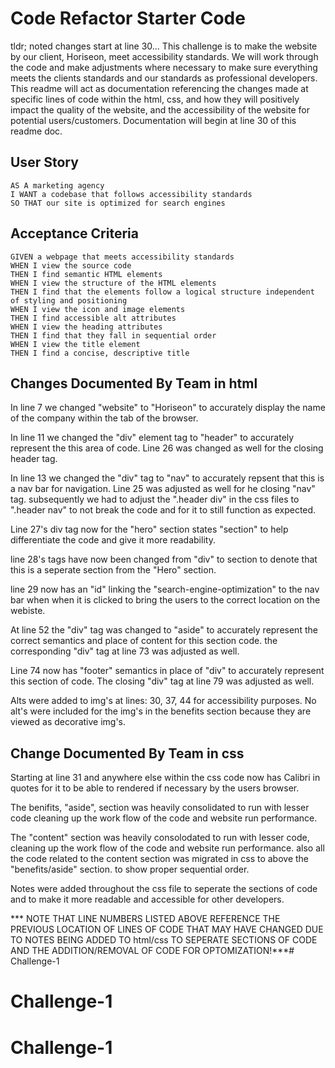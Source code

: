 # Code Refactor Starter Code

tldr; noted changes start at line 30... This challenge is to make the website by our client, Horiseon, meet accessibility standards. We will work through the code and make adjustments where necessary to make sure everything meets the clients standards and our standards as professional developers. This readme will act as documentation referencing the changes made at specific lines of code within the html, css, and how they will positively impact the quality of the website, and the accessibility of the website for potential users/customers. Documentation will begin at line 30 of this readme doc.


## User Story

```
AS A marketing agency
I WANT a codebase that follows accessibility standards
SO THAT our site is optimized for search engines
```

## Acceptance Criteria

```
GIVEN a webpage that meets accessibility standards
WHEN I view the source code
THEN I find semantic HTML elements
WHEN I view the structure of the HTML elements
THEN I find that the elements follow a logical structure independent of styling and positioning
WHEN I view the icon and image elements
THEN I find accessible alt attributes
WHEN I view the heading attributes
THEN I find that they fall in sequential order
WHEN I view the title element
THEN I find a concise, descriptive title
```

## Changes Documented By Team in html

In line 7 we changed "website" to "Horiseon" to accurately display the name of the company within the tab of the browser.

In line 11 we changed the "div" element tag to "header" to accurately represent the this area of code. Line 26 was changed as well for the closing header tag.

In line 13 we changed the "div" tag to "nav" to accurately repsent that this is a nav bar for navigation. Line 25 was adjusted as well for he closing "nav" tag. subsequently we had to adjust the ".header div" in the css files to ".header nav" to not break the code and for it to still function as expected.

Line 27's div tag now for the "hero" section states "section" to help differentiate the code and give it more readability.

line 28's tags have now been changed from "div" to section to denote that this is a seperate section from the "Hero" section.

line 29 now has an "id" linking the "search-engine-optimization" to the nav bar when when it is clicked to bring the users to the correct location on the webiste. 

At line 52 the "div" tag was changed to "aside" to accurately represent the correct semantics and place of content for this section code. the corresponding "div" tag at line 73 was adjusted as well.

Line 74 now has "footer" semantics in place of "div" to accurately represent this section of code. The closing "div" tag at line 79 was adjusted as well.

Alts were added to img's at lines: 30, 37, 44 for accessibility purposes. No alt's were included for the img's in the benefits section because they are viewed as decorative img's.

## Change Documented By Team in css

Starting at line 31 and anywhere else within the css code now has Calibri in quotes for it to be able to rendered if necessary by the users browser.

The benifits, "aside", section was heavily consolidated to run with lesser code cleaning up the work flow of the code and website run performance.

The "content" section was heavily consolodated to run with lesser code, cleaning up the work flow of the code and website run performance. also all the code related to the content section was migrated in css to above the "benefits/aside" section. to show proper sequential order.

Notes were added throughout the css file to seperate the sections of code and to make it more readable and accessible for other developers.

*** NOTE THAT LINE NUMBERS LISTED ABOVE REFERENCE THE PREVIOUS LOCATION OF LINES OF CODE THAT MAY HAVE CHANGED DUE TO NOTES BEING ADDED TO html/css TO SEPERATE SECTIONS OF CODE AND THE ADDITION/REMOVAL OF CODE FOR OPTOMIZATION!***# Challenge-1
# Challenge-1
# Challenge-1
